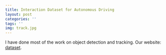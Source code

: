 ```yaml
---
title: Interaction Dataset for Autonomous Driving
layout: post
categories: ''
tags: ''
img: track.jpg
---
```

I have done most of the work on object detection and tracking. Our website: [dataset](http://www.interaction-dataset.com/).